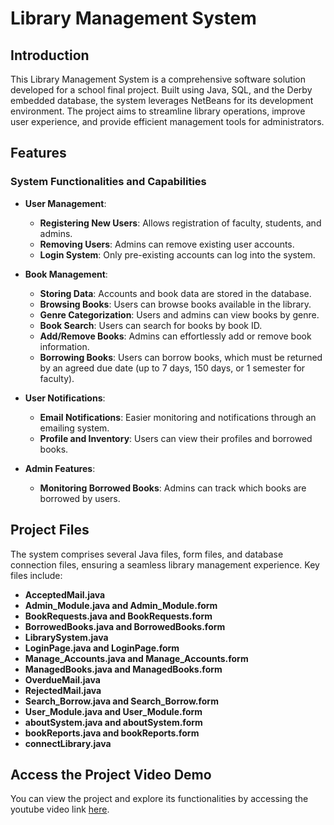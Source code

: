 # Library Management System

## Introduction

This Library Management System is a comprehensive software solution developed for a school final project. Built using Java, SQL, and the Derby embedded database, the system leverages NetBeans for its development environment. The project aims to streamline library operations, improve user experience, and provide efficient management tools for administrators.

## Features

### System Functionalities and Capabilities

- **User Management**:
  - **Registering New Users**: Allows registration of faculty, students, and admins.
  - **Removing Users**: Admins can remove existing user accounts.
  - **Login System**: Only pre-existing accounts can log into the system.

- **Book Management**:
  - **Storing Data**: Accounts and book data are stored in the database.
  - **Browsing Books**: Users can browse books available in the library.
  - **Genre Categorization**: Users and admins can view books by genre.
  - **Book Search**: Users can search for books by book ID.
  - **Add/Remove Books**: Admins can effortlessly add or remove book information.
  - **Borrowing Books**: Users can borrow books, which must be returned by an agreed due date (up to 7 days, 150 days, or 1 semester for faculty).

- **User Notifications**:
  - **Email Notifications**: Easier monitoring and notifications through an emailing system.
  - **Profile and Inventory**: Users can view their profiles and borrowed books.

- **Admin Features**:
  - **Monitoring Borrowed Books**: Admins can track which books are borrowed by users.

## Project Files

The system comprises several Java files, form files, and database connection files, ensuring a seamless library management experience. Key files include:

- **AcceptedMail.java**
- **Admin_Module.java and Admin_Module.form**
- **BookRequests.java and BookRequests.form**
- **BorrowedBooks.java and BorrowedBooks.form**
- **LibrarySystem.java**
- **LoginPage.java and LoginPage.form**
- **Manage_Accounts.java and Manage_Accounts.form**
- **ManagedBooks.java and ManagedBooks.form**
- **OverdueMail.java**
- **RejectedMail.java**
- **Search_Borrow.java and Search_Borrow.form**
- **User_Module.java and User_Module.form**
- **aboutSystem.java and aboutSystem.form**
- **bookReports.java and bookReports.form**
- **connectLibrary.java**

## Access the Project Video Demo

You can view the project and explore its functionalities by accessing the youtube video link [here](https://youtu.be/TqIVcs9WbxY).








